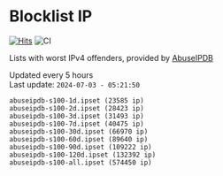 # Blocklist IP

[![Hits](https://hits.seeyoufarm.com/api/count/incr/badge.svg?url=https%3A%2F%2Fgithub.com%2Fborestad%2Fblocklist-ip%2F&count_bg=%2379C83D&title_bg=%23555555&icon=&icon_color=%23E7E7E7&title=hits&edge_flat=false)](https://hits.seeyoufarm.com)  ![CI](https://img.shields.io/github/workflow/status/borestad/blocklist-ip/CI?style=flat-square)

Lists with worst IPv4 offenders, provided by [AbuseIPDB](https://www.abuseipdb.com/)

<!-- FOOTER-PLACEHOLDER -->
Updated every 5 hours<br>
Last update: `2024-07-03 - 05:21:50`
```
abuseipdb-s100-1d.ipset (23585 ip)
abuseipdb-s100-2d.ipset (28423 ip)
abuseipdb-s100-3d.ipset (31493 ip)
abuseipdb-s100-7d.ipset (40475 ip)
abuseipdb-s100-30d.ipset (66970 ip)
abuseipdb-s100-60d.ipset (89640 ip)
abuseipdb-s100-90d.ipset (109222 ip)
abuseipdb-s100-120d.ipset (132392 ip)
abuseipdb-s100-all.ipset (574450 ip)
```
